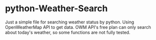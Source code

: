 # python-Weather-Search
Just a simple file for searching weather status by python.
Using OpenWeatherMap API to get data.
OWM API's free plan can only search about today's weather, so some functions are not fully tested.

